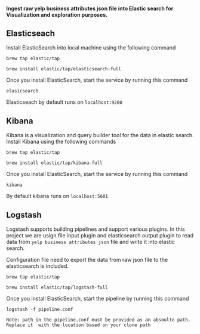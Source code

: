 #### Ingest raw yelp business attributes json file into Elastic search for Visualization and exploration purposes.

## Elasticseach

Install ElasticSearch into local machine using the 
following command

`brew tap elastic/tap`

`brew install elastic/tap/elasticsearch-full`

Once you install ElasticSearch, start the service by running this command

`elasicsearch`

Elasticseach by default runs on `localhost:9200`



## Kibana

Kibana is a visualization and query builder tool for the data in elastic search.
Install Kibana using the following commands

`brew tap elastic/tap`

`brew install elastic/tap/kibana-full`
 
Once you install ElasticSearch, start the service by running this command

`kibana`

By default kibana runs on `localhost:5601`

## Logstash

Logstash supports building pipelines and support various plugins.
In this project we are usign file input plugin and elasticsearch output
plugin to read data from `yelp business attributes json` file and write it 
into elastic search.

Configuration file need to export the data from raw json file to 
the elasticsearch is included.  

`brew tap elastic/tap`

`brew install elastic/tap/logstash-full`
 
Once you install ElasticSearch, start the pipeline by running this command

`logstash -f pipeline.conf`

`Note: path in the pipeline.conf must be provided as an absoulte path. Replace it 
with the location based on your clone path`

 